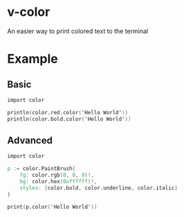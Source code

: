 # v-color

An easier way to print colored text to the terminal

# Example

## Basic

```v
import color

println(color.red.color('Hello World'))
println(color.bold.color('Hello World'))
```

## Advanced

```v
import color

p := color.PaintBrush{
    fg: color.rgb(0, 0, 0)!,
    bg: color.hex(0xffffff)!,
    styles: [color.bold, color.underline, color.italic]
}

print(p.color('Hello World'))
```
